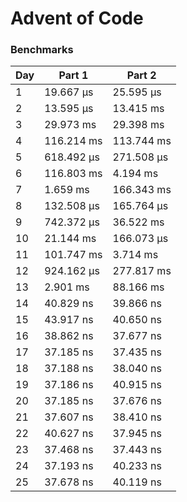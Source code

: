 # Advent of Code

### Benchmarks

| Day | Part 1      | Part 2      |
|-----|-------------|-------------|
| 1   | 19.667 μs   | 25.595 μs   |
| 2   | 13.595 μs   | 13.415 ms   |
| 3   | 29.973 ms   | 29.398 ms   |
| 4   | 116.214 ms  | 113.744 ms  |
| 5   | 618.492 μs  | 271.508 μs  |
| 6   | 116.803 ms  | 4.194 ms    |
| 7   | 1.659 ms    | 166.343 ms  |
| 8   | 132.508 μs  | 165.764 μs  |
| 9   | 742.372 μs  | 36.522 ms   |
| 10  | 21.144 ms   | 166.073 μs  |
| 11  | 101.747 ms  | 3.714 ms    |
| 12  | 924.162 μs  | 277.817 ms  |
| 13  | 2.901 ms    | 88.166 ms   |
| 14  | 40.829 ns   | 39.866 ns   |
| 15  | 43.917 ns   | 40.650 ns   |
| 16  | 38.862 ns   | 37.677 ns   |
| 17  | 37.185 ns   | 37.435 ns   |
| 18  | 37.188 ns   | 38.040 ns   |
| 19  | 37.186 ns   | 40.915 ns   |
| 20  | 37.185 ns   | 37.676 ns   |
| 21  | 37.607 ns   | 38.410 ns   |
| 22  | 40.627 ns   | 37.945 ns   |
| 23  | 37.468 ns   | 37.443 ns   |
| 24  | 37.193 ns   | 40.233 ns   |
| 25  | 37.678 ns   | 40.119 ns   |
